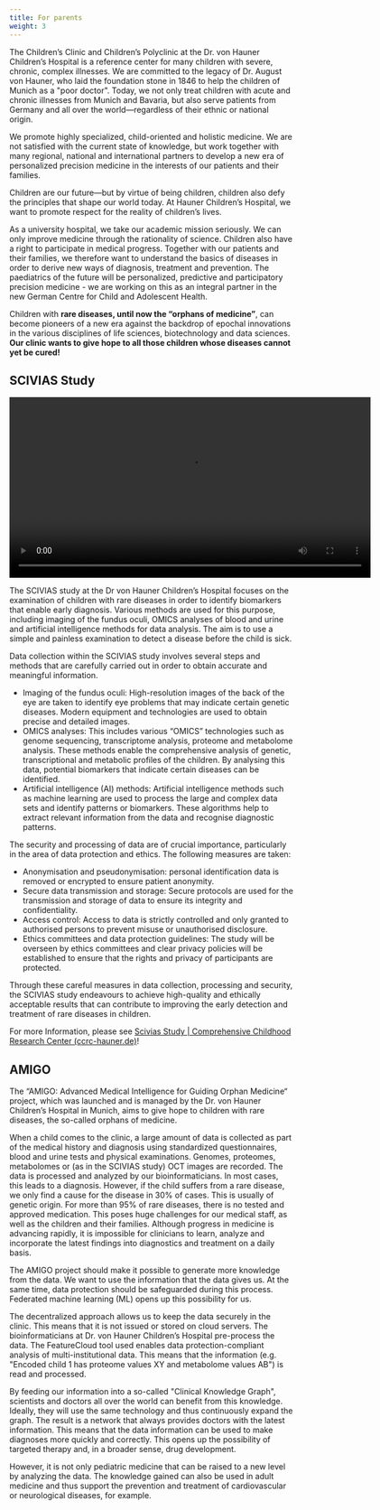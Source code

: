 ```yaml
---
title: For parents
weight: 3
---
```


The Children’s Clinic and Children’s Polyclinic at the Dr. von Hauner Children’s Hospital is a reference center for many children with severe, chronic, complex illnesses. We are committed to the legacy of Dr. August von Hauner, who laid the foundation stone in 1846 to help the children of Munich as a "poor doctor". Today, we not only treat children with acute and chronic illnesses from Munich and Bavaria, but also serve patients from Germany and all over the world—regardless of their ethnic or national origin.

We promote highly specialized, child-oriented and holistic medicine. We are not satisfied with the current state of knowledge, but work together with many regional, national and international partners to develop a new era of personalized precision medicine in the interests of our patients and their families.

Children are our future—but by virtue of being children, children also defy the principles that shape our world today. At Hauner Children’s Hospital, we want to promote respect for the reality of children’s lives.

As a university hospital, we take our academic mission seriously. We can only improve medicine through the rationality of science. Children also have a right to participate in medical progress. Together with our patients and their families, we therefore want to understand the basics of diseases in order to derive new ways of diagnosis, treatment and prevention. The paediatrics of the future will be personalized, predictive and participatory precision medicine - we are working on this as an integral partner in the new German Centre for Child and Adolescent Health.

Children with **rare diseases, until now the “orphans of medicine”**, can become pioneers of a new era against the backdrop of epochal innovations in the various disciplines of life sciences, biotechnology and data sciences. **Our clinic wants to give hope to all those children whose diseases cannot yet be cured!**

## SCIVIAS Study

<video width="640" controls controlsList="nodownload" class="pb-4">
  <source src="https://cdn.lmu-klinikum.de/a23502af2c75a0d4/32daca43c3f7/scivias_sub_eng.mp4" type="video/mp4">
</video>

The SCIVIAS study at the Dr von Hauner Children’s Hospital focuses on the examination of children with rare diseases in order to identify biomarkers that enable early diagnosis. Various methods are used for this purpose, including imaging of the fundus oculi, OMICS analyses of blood and urine and artificial intelligence methods for data analysis. The aim is to use a simple and painless examination to detect a disease before the child is sick.

Data collection within the SCIVIAS study involves several steps and methods that are carefully carried out in order to obtain accurate and meaningful information.

- Imaging of the fundus oculi: High-resolution images of the back of the eye are taken to identify eye problems that may indicate certain genetic diseases. Modern equipment and technologies are used to obtain precise and detailed images.
- OMICS analyses: This includes various “OMICS” technologies such as genome sequencing, transcriptome analysis, proteome and metabolome analysis. These methods enable the comprehensive analysis of genetic, transcriptional and metabolic profiles of the children. By analysing this data, potential biomarkers that indicate certain diseases can be identified.
- Artificial intelligence (AI) methods: Artificial intelligence methods such as machine learning are used to process the large and complex data sets and identify patterns or biomarkers. These algorithms help to extract relevant information from the data and recognise diagnostic patterns.

The security and processing of data are of crucial importance, particularly in the area of data protection and ethics. The following measures are taken:
- Anonymisation and pseudonymisation: personal identification data is removed or encrypted to ensure patient anonymity.
- Secure data transmission and storage: Secure protocols are used for the transmission and storage of data to ensure its integrity and confidentiality.
- Access control: Access to data is strictly controlled and only granted to authorised persons to prevent misuse or unauthorised disclosure.
- Ethics committees and data protection guidelines: The study will be overseen by ethics committees and clear privacy policies will be established to ensure that the rights and privacy of participants are protected.

Through these careful measures in data collection, processing and security, the SCIVIAS study endeavours to achieve high-quality and ethically acceptable results that can contribute to improving the early detection and treatment of rare diseases in children.

For more Information, please see <a href="../useful-background-knowledge/cadd" class="link-underline-primary">Scivias Study | Comprehensive Childhood Research Center (ccrc-hauner.de)</a>!

## AMIGO

The “AMIGO: Advanced Medical Intelligence for Guiding Orphan Medicine“ project, which was launched and is managed by the Dr. von Hauner Children’s Hospital in Munich, aims to give hope to children with rare diseases, the so-called orphans of medicine.

When a child comes to the clinic, a large amount of data is collected as part of the medical history and diagnosis using standardized questionnaires, blood and urine tests and physical examinations. Genomes, proteomes, metabolomes or (as in the SCIVIAS study) OCT images are recorded. The data is processed and analyzed by our bioinformaticians. In most cases, this leads to a diagnosis. However, if the child suffers from a rare disease, we only find a cause for the disease in 30% of cases. This is usually of genetic origin. For more than 95% of rare diseases, there is no tested and approved medication. This poses huge challenges for our medical staff, as well as the children and their families. Although progress in medicine is advancing rapidly, it is impossible for clinicians to learn, analyze and incorporate the latest findings into diagnostics and treatment on a daily basis.

The AMIGO project should make it possible to generate more knowledge from the data. We want to use the information that the data gives us. At the same time, data protection should be safeguarded during this process. Federated machine learning (ML) opens up this possibility for us.

The decentralized approach allows us to keep the data securely in the clinic. This means that it is not issued or stored on cloud servers. The bioinformaticians at Dr. von Hauner Children’s Hospital pre-process the data. The FeatureCloud tool used enables data protection-compliant analysis of multi-institutional data. This means that the information (e.g. "Encoded child 1 has proteome values XY and metabolome values AB") is read and processed.

By feeding our information into a so-called "Clinical Knowledge Graph", scientists and doctors all over the world can benefit from this knowledge. Ideally, they will use the same technology and thus continuously expand the graph. The result is a network that always provides doctors with the latest information. This means that the data information can be used to make diagnoses more quickly and correctly. This opens up the possibility of targeted therapy and, in a broader sense, drug development.

However, it is not only pediatric medicine that can be raised to a new level by analyzing the data. The knowledge gained can also be used in adult medicine and thus support the prevention and treatment of cardiovascular or neurological diseases, for example.